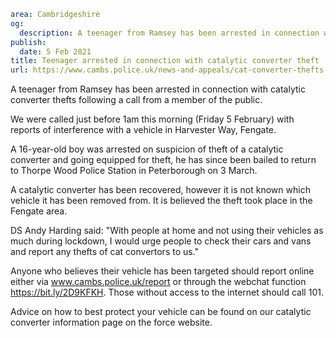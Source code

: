 ```yaml
area: Cambridgeshire
og:
  description: A teenager from Ramsey has been arrested in connection with catalytic convertor thefts following a call from a member of the public.
publish:
  date: 5 Feb 2021
title: Teenager arrested in connection with catalytic converter theft
url: https://www.cambs.police.uk/news-and-appeals/cat-converter-thefts-arrest-Feb2021
```

A teenager from Ramsey has been arrested in connection with catalytic converter thefts following a call from a member of the public.

We were called just before 1am this morning (Friday 5 February) with reports of interference with a vehicle in Harvester Way, Fengate.

A 16-year-old boy was arrested on suspicion of theft of a catalytic converter and going equipped for theft, he has since been bailed to return to Thorpe Wood Police Station in Peterborough on 3 March.

A catalytic converter has been recovered, however it is not known which vehicle it has been removed from. It is believed the theft took place in the Fengate area.

DS Andy Harding said: "With people at home and not using their vehicles as much during lockdown, I would urge people to check their cars and vans and report any thefts of cat convertors to us."

Anyone who believes their vehicle has been targeted should report online either via www.cambs.police.uk/report or through the webchat function https://bit.ly/2D9KFKH. Those without access to the internet should call 101.

Advice on how to best protect your vehicle can be found on our catalytic converter information page on the force website.
